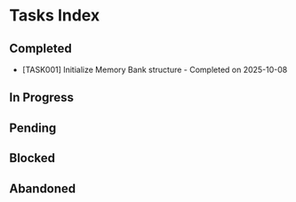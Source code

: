 # Tasks Index

## Completed
- [TASK001] Initialize Memory Bank structure - Completed on 2025-10-08

## In Progress

## Pending

## Blocked

## Abandoned
